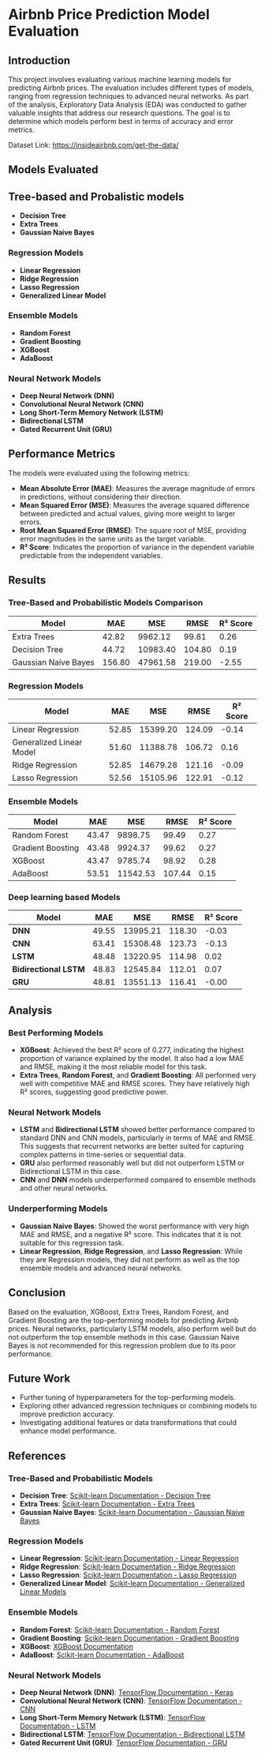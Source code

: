 
# Airbnb Price Prediction Model Evaluation


## Introduction


This project involves evaluating various machine learning models for predicting Airbnb prices. The evaluation includes different types of models, ranging from regression techniques to advanced neural networks. As part of the analysis, Exploratory Data Analysis (EDA) was conducted to gather valuable insights that address our research questions. The goal is to determine which models perform best in terms of accuracy and error metrics.

Dataset Link: https://insideairbnb.com/get-the-data/


## Models Evaluated

## Tree-based and Probalistic models
- **Decision Tree**
- **Extra Trees**
- **Gaussian Naive Bayes**

### Regression Models
- **Linear Regression**
- **Ridge Regression**
- **Lasso Regression**
- **Generalized Linear Model**

### Ensemble Models
- **Random Forest**
- **Gradient Boosting**
- **XGBoost**
- **AdaBoost**


### Neural Network Models
- **Deep Neural Network (DNN)**
- **Convolutional Neural Network (CNN)**
- **Long Short-Term Memory Network (LSTM)**
- **Bidirectional LSTM**
- **Gated Recurrent Unit (GRU)**

## Performance Metrics

The models were evaluated using the following metrics:
- **Mean Absolute Error (MAE)**: Measures the average magnitude of errors in predictions, without considering their direction.
- **Mean Squared Error (MSE)**: Measures the average squared difference between predicted and actual values, giving more weight to larger errors.
- **Root Mean Squared Error (RMSE)**: The square root of MSE, providing error magnitudes in the same units as the target variable.
- **R² Score**: Indicates the proportion of variance in the dependent variable predictable from the independent variables.

## Results

### Tree-Based and Probabilistic Models Comparison

|**Model**                  | **MAE**  | **MSE** | **RMSE** |  **R² Score** |
|----------------------|----------------------|---------------------|--------------------------|------------|
| Extra Trees          | 42.82                | 9962.12             | 99.81                    | 0.26       |
| Decision Tree        | 44.72                | 10983.40            | 104.80                   | 0.19       |
| Gaussian Naive Bayes | 156.80               | 47961.58            | 219.00                   | -2.55      |


### Regression Models

| **Model**                | **MAE**    | **MSE**       | **RMSE**  | **R² Score** |
|--------------------------|------------|---------------|-----------|--------------|
| Linear Regression          | 52.85    | 15399.20  | 124.09   | -0.14    |
| Generalized Linear Model   | 51.60    | 11388.78  | 106.72   | 0.16     |
| Ridge Regression           | 52.85    | 14679.28  | 121.16   | -0.09    |
| Lasso Regression           | 52.56    | 15105.96  | 122.91   | -0.12    |

### Ensemble Models

| **Model**                | **MAE**    | **MSE**       | **RMSE**  | **R² Score** |
|--------------------------|------------|---------------|-----------|--------------|
| Random Forest          | 43.47 | 9898.75  | 99.49  | 0.27    |
| Gradient Boosting      | 43.48 | 9924.37  | 99.62  | 0.27    |
| XGBoost                | 43.47 | 9785.74  | 98.92  | 0.28    |
| AdaBoost               | 53.51 | 11542.53 | 107.44 | 0.15    |



### Deep learning based Models
| **Model**              | **MAE** | **MSE**    | **RMSE** | **R² Score** |
|------------------------|---------|------------|----------|--------------|
| **DNN**                | 49.55   | 13995.21   | 118.30   | -0.03        |
| **CNN**                | 63.41   | 15308.48   | 123.73   | -0.13        |
| **LSTM**               | 48.48   | 13220.95   | 114.98   | 0.02         |
| **Bidirectional LSTM** | 48.83   | 12545.84   | 112.01   | 0.07         |
| **GRU**                | 48.81   | 13551.13   | 116.41   | -0.00        |

## Analysis

### Best Performing Models

- **XGBoost**: Achieved the best R² score of 0.277, indicating the highest proportion of variance explained by the model. It also had a low MAE and RMSE, making it the most reliable model for this task.
- **Extra Trees**, **Random Forest**, and **Gradient Boosting**: All performed very well with competitive MAE and RMSE scores. They have relatively high R² scores, suggesting good predictive power.

### Neural Network Models

- **LSTM** and **Bidirectional LSTM** showed better performance compared to standard DNN and CNN models, particularly in terms of MAE and RMSE. This suggests that recurrent networks are better suited for capturing complex patterns in time-series or sequential data.
- **GRU** also performed reasonably well but did not outperform LSTM or Bidirectional LSTM in this case.
- **CNN** and **DNN** models underperformed compared to ensemble methods and other neural networks.

### Underperforming Models

- **Gaussian Naive Bayes**: Showed the worst performance with very high MAE and RMSE, and a negative R² score. This indicates that it is not suitable for this regression task.
- **Linear Regression**, **Ridge Regression**, and **Lasso Regression**: While they are Regression models, they did not perform as well as the top ensemble models and advanced neural networks.


## Conclusion

Based on the evaluation, XGBoost, Extra Trees, Random Forest, and Gradient Boosting are the top-performing models for predicting Airbnb prices. Neural networks, particularly LSTM models, also perform well but do not outperform the top ensemble methods in this case. Gaussian Naive Bayes is not recommended for this regression problem due to its poor performance.

## Future Work

- Further tuning of hyperparameters for the top-performing models.
- Exploring other advanced regression techniques or combining models to improve prediction accuracy.
- Investigating additional features or data transformations that could enhance model performance.


## References

### Tree-Based and Probabilistic Models
- **Decision Tree**: [Scikit-learn Documentation - Decision Tree](https://scikit-learn.org/stable/modules/tree.html)
- **Extra Trees**: [Scikit-learn Documentation - Extra Trees](https://scikit-learn.org/stable/modules/ensemble.html#extra-trees)
- **Gaussian Naive Bayes**: [Scikit-learn Documentation - Gaussian Naive Bayes](https://scikit-learn.org/stable/modules/naive_bayes.html#gaussian-naive-bayes)

### Regression Models
- **Linear Regression**: [Scikit-learn Documentation - Linear Regression](https://scikit-learn.org/stable/modules/linear_model.html#ordinary-least-squares)
- **Ridge Regression**: [Scikit-learn Documentation - Ridge Regression](https://scikit-learn.org/stable/modules/linear_model.html#ridge-regression)
- **Lasso Regression**: [Scikit-learn Documentation - Lasso Regression](https://scikit-learn.org/stable/modules/linear_model.html#lasso)
- **Generalized Linear Model**: [Scikit-learn Documentation - Generalized Linear Models](https://scikit-learn.org/stable/modules/linear_model.html#generalized-linear-model)

### Ensemble Models
- **Random Forest**: [Scikit-learn Documentation - Random Forest](https://scikit-learn.org/stable/modules/ensemble.html#random-forests)
- **Gradient Boosting**: [Scikit-learn Documentation - Gradient Boosting](https://scikit-learn.org/stable/modules/ensemble.html#gradient-boosting)
- **XGBoost**: [XGBoost Documentation](https://xgboost.readthedocs.io/en/latest/)
- **AdaBoost**: [Scikit-learn Documentation - AdaBoost](https://scikit-learn.org/stable/modules/ensemble.html#adaboost)

### Neural Network Models
- **Deep Neural Network (DNN)**: [TensorFlow Documentation - Keras](https://www.tensorflow.org/guide/keras)
- **Convolutional Neural Network (CNN)**: [TensorFlow Documentation - CNN](https://www.tensorflow.org/guide/keras/functional)
- **Long Short-Term Memory Network (LSTM)**: [TensorFlow Documentation - LSTM](https://www.tensorflow.org/api_docs/python/tf/keras/layers/LSTM)
- **Bidirectional LSTM**: [TensorFlow Documentation - Bidirectional LSTM](https://www.tensorflow.org/api_docs/python/tf/keras/layers/Bidirectional)
- **Gated Recurrent Unit (GRU)**: [TensorFlow Documentation - GRU](https://www.tensorflow.org/api_docs/python/tf/keras/layers/GRU)
